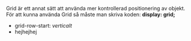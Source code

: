 Grid är ett annat sätt att använda mer kontrollerad positionering av objekt.
För att kunna använda Grid så måste man skriva koden: **display: grid;**

- grid-row-start: *verticalt*
- hejhejhej